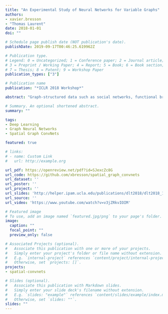 ```yaml
---
title: "An Experimental Study of Neural Networks for Variable Graphs"
authors:
- xavier.bresson
- "Thomas Laurent"
date: 2018-01-01
doi: ""

# Schedule page publish date (NOT publication's date).
publishDate: 2019-09-17T00:46:25.619962Z

# Publication type.
# Legend: 0 = Uncategorized; 1 = Conference paper; 2 = Journal article;
# 3 = Preprint / Working Paper; 4 = Report; 5 = Book; 6 = Book section;
# 7 = Thesis; 8 = Patent; 9 = Workshop Paper
publication_types: ["3"]

# Publication name
publication: "*ICLR 2018 Workshop*"

abstract: "Graph-structured data such as social networks, functional brain networks, chemical molecules have brought the interest in generalizing deep learning techniques to graph domains. In this work, we propose an empirical study of neural networks for graphs with variable size and connectivity. We rigorously compare several graph recurrent neural networks (RNNs) and graph convolutional neural networks (ConvNets) to solve two fundamental and representative graph problems, subgraph matching and graph clustering. Numerical results show that graph ConvNets are 3-17% more accurate and 1.5-4x faster than graph RNNs. Interestingly, graph ConvNets are also 36% more accurate than non-learning (variational) techniques. The benefit of such study is to show that complex architectures like LSTM is not useful in the context of graph neural networks, but one should favour architectures with minimal inner structures, such as locality, weight sharing, index invariance, multi-scale, gates and residuality, to design efficient novel neural network models for applications like drugs design, genes analysis and particle physics."

# Summary. An optional shortened abstract.
summary: ""

tags:
- Deep Learning
- Graph Neural Networks
- Spatial Graph ConvNets

featured: true

# links:
# - name: Custom Link
#   url: http://example.org

url_pdf: https://openreview.net/pdf?id=SJexcZc8G
url_code: https://github.com/xbresson/spatial_graph_convnets
url_dataset: ''
url_poster: ''
url_project: ''
url_slides: 'http://helper.ipam.ucla.edu/publications/dlt2018/dlt2018_14506.pdf'
url_source: ''
url_video: 'https://www.youtube.com/watch?v=v3jZRkvIOIM'

# Featured image
# To use, add an image named `featured.jpg/png` to your page's folder. 
image:
  caption: ""
  focal_point: ""
  preview_only: false

# Associated Projects (optional).
#   Associate this publication with one or more of your projects.
#   Simply enter your project's folder or file name without extension.
#   E.g. `internal-project` references `content/project/internal-project/index.md`.
#   Otherwise, set `projects: []`.
projects:
- spatial-convnets

# Slides (optional).
#   Associate this publication with Markdown slides.
#   Simply enter your slide deck's filename without extension.
#   E.g. `slides: "example"` references `content/slides/example/index.md`.
#   Otherwise, set `slides: ""`.
slides: ""
---
```

